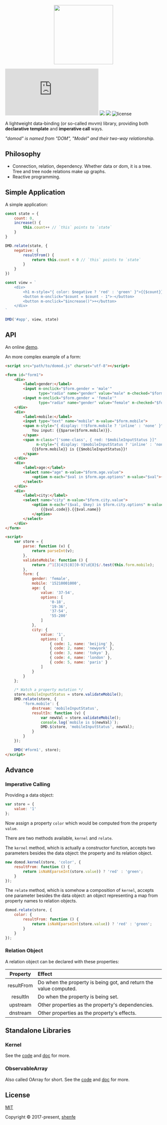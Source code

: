 <p align="center"><img width="190"src="https://raw.githubusercontent.com/shenfe/domod/master/readme_assets/logo.png"></p>

![gzipped](http://img.badgesize.io/https://raw.githubusercontent.com/shenfe/domod/master/dist/domod.min.js?compression=gzip)
<a href="https://circleci.com/gh/shenfe/domod/tree/master"><img  src="https://img.shields.io/circleci/project/shenfe/domod/master.svg"></a>
<a href="https://www.npmjs.com/package/domod"><img src="https://img.shields.io/npm/v/domod.svg"></a>
![license](https://img.shields.io/npm/l/domod.svg)

A lightweight data-binding (or so-called mvvm) library, providing both **declarative template** and **imperative call** ways.

*"domod" is named from "DOM", "Model" and their two-way relationship.*

## Philosophy

* Connection, relation, dependency. Whether data or dom, it is a tree. Tree and tree node relations make up graphs.
* Reactive programming.

## Simple Application

A simple application:

```js
const state = {
    count: 0,
    increase() {
        this.count++ // `this` points to `state`
    }
}

DMD.relate(state, {
    negative: {
        resultFrom() {
            return this.count < 0 // `this` points to `state`
        }
    }
})

const view = `
    <div>
        <h1 m-style="{ color: $negative ? 'red' : 'green' }">{{$count}}</h1>
        <button m-onclick="$count = $count - 1">-</button>
        <button m-onclick="$increase()">+</button>
    </div>
`

DMD('#app', view, state)
```

## API

An online [demo](http://hengwu.me/repos/domod/domod3.html).

An more complex example of a form:

```html
<script src="path/to/domod.js" charset="utf-8"></script>

<form id="form1">
    <div>
        <label>gender:</label>
        <input m-onclick="$form.gender = 'male'" 
               type="radio" name="gender" value="male" m-checked="$form.gender === 'male'">Male
        <input m-onclick="$form.gender = 'female'" 
               type="radio" name="gender" value="female" m-checked="$form.gender === 'female'">Female
    </div>
    <div>
        <label>mobile:</label>
        <input type="text" name="mobile" m-value="$form.mobile">
        <span m-style="{ display: !!$form.mobile ? 'inline' : 'none' }">
            You input: {{$parse($form.mobile)}}.
        </span>
        <span m-class="['some-class', { red: !$mobileInputStatus }]" 
              m-style="{ display: !$mobileInputStatus ? 'inline' : 'none' }">
            {{$form.mobile}} is {{$mobileInputStatus}}!
        </span>
    </div>
    <div>
        <label>age:</label>
        <select name="age" m-value="$form.age.value">
            <option m-each="$val in $form.age.options" m-value="$val">{{$val}}</option>
        </select>
    </div>
    <div>
        <label>city:</label>
        <select name="city" m-value="$form.city.value">
            <option m-each="($val, $key) in $form.city.options" m-value="$key">
                {{$val.code}}.{{$val.name}}
            </option>
        </select>
    </div>
</form>

<script>
    var store = {
        parse: function (v) {
            return parseInt(v);
        },
        validateMobile: function () {
            return /^1[3|4|5|8][0-9]\d{8}$/.test(this.form.mobile);
        },
        form: {
            gender: 'female',
            mobile: '15210001000',
            age: {
                value: '37-54',
                options: [
                    '0-18',
                    '19-36',
                    '37-54',
                    '55-200'
                ]
            },
            city: {
                value: '1',
                options: [
                    { code: 1, name: 'beijing' },
                    { code: 2, name: 'newyork' },
                    { code: 3, name: 'tokyo' },
                    { code: 4, name: 'london' },
                    { code: 5, name: 'paris' }
                ]
            }
        }
    };

    /* Watch a property mutation */
    store.mobileInputStatus = store.validateMobile();
    DMD.relate(store, {
        'form.mobile': {
            dnstream: 'mobileInputStatus',
            resultIn: function (v) {
                var newVal = store.validateMobile();
                console.log(`mobile is ${newVal}`);
                DMD.$(store, 'mobileInputStatus', newVal);
            }
        }
    });

    DMD('#form1', store);
</script>
```

## Advance

### Imperative Calling

Providing a data object:

```js
var store = {
    value: '1'
};
```

Now assign a property `color` which would be computed from the property `value`.

There are two methods available, `kernel` and `relate`.

The `kernel` method, which is actually a constructor function, accepts two parameters besides the data object: the property and its relation object.

```js
new domod.kernel(store, 'color', {
    resultFrom: function () {
        return isNaN(parseInt(store.value)) ? 'red' : 'green';
    }
});
```

The `relate` method, which is somehow a composition of `kernel`, accepts one parameter besides the data object: an object representing a map from property names to relation objects.

```js
domod.relate(store, {
    color: {
        resultFrom: function () {
            return isNaN(parseInt(store.value)) ? 'red' : 'green';
        }
    }
});
```

### Relation Object

A relation object can be declared with these properties:

Property | Effect
:---: | :---
resultFrom | Do when the property is being got, and return the value computed.
resultIn | Do when the property is being set.
upstream | Other properties as the property's dependencies.
dnstream | Other properties as the property's effects.

## Standalone Libraries

### Kernel

See the [code](https://github.com/shenfe/domod/blob/master/src/Kernel.js) and [doc](https://github.com/shenfe/domod/blob/master/doc/Kernel.md) for more.

### ObservableArray

Also called OArray for short. See the [code](https://github.com/shenfe/domod/blob/master/src/OArray.js) and [doc](https://github.com/shenfe/domod/blob/master/doc/ObservableArray.md) for more.

## License

[MIT](http://opensource.org/licenses/MIT)

Copyright © 2017-present, [shenfe](https://github.com/shenfe)

